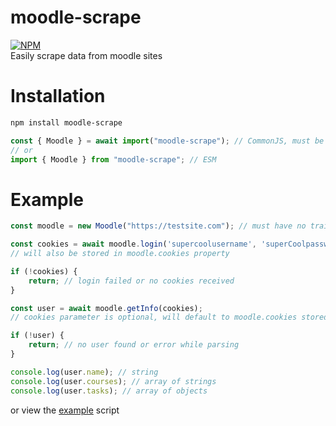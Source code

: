 # moodle-scrape
[![NPM](https://nodei.co/npm/moodle-scrape.png)](https://www.npmjs.com/package/moodle-scrape)<br>
Easily scrape data from moodle sites

# Installation
```sh
npm install moodle-scrape
```
```js
const { Moodle } = await import("moodle-scrape"); // CommonJS, must be in an async function
// or
import { Moodle } from "moodle-scrape"; // ESM
```

# Example
```js
const moodle = new Moodle("https://testsite.com"); // must have no trailing slash

const cookies = await moodle.login('supercoolusername', 'superCoolpassword123');
// will also be stored in moodle.cookies property

if (!cookies) {
	return; // login failed or no cookies received
}

const user = await moodle.getInfo(cookies);
// cookies parameter is optional, will default to moodle.cookies stored by .login()

if (!user) {
	return; // no user found or error while parsing
}

console.log(user.name); // string
console.log(user.courses); // array of strings
console.log(user.tasks); // array of objects
```
or view the [example](example.js) script